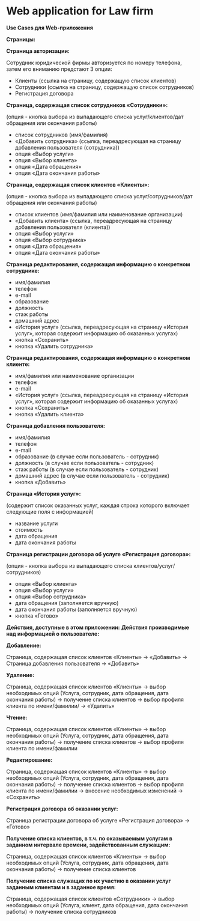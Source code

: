 # Web application for Law firm 

**Use Cases для Web-приложения**

**Страницы:** 

**Страница авторизации:**

Сотрудник юридической фирмы авторизуется по номеру телефона, затем его вниманию предстают 3 опции:
+ Клиенты (ссылка на страницу, содержащую список клиентов)
+ Сотрудники (ссылка на страницу, содержащую список сотрудников)
+ Регистрация договора
		
**Страница, содержащая список сотрудников «Сотрудники»:**

(опция - кнопка выбора из выпадающего списка услуг/клиентов/дат обращения или окончания работы)
+ список сотрудников (имя/фамилия)
+ «Добавить сотрудника» (ссылка, переадресующая на страницу добавления пользователя (сотрудника))
+ опция «Выбор услуги»
+ опция «Выбор клиента»
+ опция «Дата обращения»
+ опция «Дата окончания работы»


**Страница, содержащая список клиентов  «Клиенты»:**

(опция - кнопка выбора из выпадающего списка услуг/сотрудников/дат обращения или окончания работы)
+ список клиентов (имя/фамилия или наименование организации)
+ «Добавить клиента»  (ссылка, переадресующая на страницу добавления пользователя (клиента))
+ опция «Выбор услуги»
+ опция «Выбор сотрудника»
+ опция «Дата обращения»
+ опция «Дата окончания работы»

**Страница редактирования, содержащая информацию о конкретном сотруднике:**
+ имя/фамилия
+ телефон 
+ e-mail
+ образование
+ должность
+ стаж работы 
+ домашний адрес
+ «История услуг» (ссылка, переадресующая на страницу «История услуг», которая содержит информацию об оказанных услугах)     
+ кнопка «Сохранить»
+ кнопка «Удалить сотрудника»   

**Страница редактирования, содержащая информацию о конкретном клиенте:**
+ имя/фамилия или наименование организации
+ телефон 
+ e-mail
+ «История услуг» (ссылка, переадресующая на страницу «История услуг», которая содержит информацию об оказанных услугах) 
+ кнопка «Сохранить»
+ кнопка «Удалить клиента»

**Страница добавления пользователя:**
+ имя/фамилия
+ телефон
+ e-mail
+ образование (в случае если пользователь - сотрудник) 
+ должность (в случае если пользователь - сотрудник)
+ стаж работы (в случае если пользователь - сотрудник)
+ домашний адрес (в случае если пользователь - сотрудник)
+ кнопка «Добавить»

**Страница «История услуг»:**

(содержит список оказанных услуг, каждая строка которого включает следующие поля с информацией)
+ название услуги
+ стоимость 
+ дата обращения
+ дата окончания работы

**Страница регистрации договора об услуге «Регистрация договора»:**

(опция - кнопка выбора из выпадающего списка клиентов/услуг/сотрудников)
+ опция «Выбор клиента»
+ опция «Выбор услуги»
+ опция «Выбор сотрудника»
+ дата обращения (заполняется вручную)
+ дата окончания работы (заполняется вручную)
+ кнопка «Готово»

**Действия, доступные в этом приложении:**
**Действия производимые над информацией о пользователе:**

**Добавление:**

Страница, содержащая список клиентов  «Клиенты» -> «Добавить» -> Страница добавления пользователя -> «Добавить»

**Удаление:**

Страница, содержащая список клиентов  «Клиенты» -> выбор необходимых опций (Услуга, сотрудник, дата обращения, дата окончания работы) 
-> получение списка клиентов -> выбор профиля клиента по имени/фамилии/ -> «Удалить»

**Чтение:**

Страница, содержащая список клиентов  «Клиенты» -> выбор необходимых опций (Услуга, сотрудник, дата обращения, дата окончания работы) -> получение списка клиентов 
-> выбор профиля клиента по имени/фамилии
		
**Редактирование:**

Страница, содержащая список клиентов  «Клиенты» -> выбор необходимых опций (Услуга, сотрудник, дата обращения, дата окончания работы) -> получение списка клиентов 
-> выбор профиля клиента по имени/фамилии -> внесение необходимых изменений -> «Сохранить»

**Регистрация договора об оказании услуг:**

Страница регистрации договора об услуге «Регистрация договора» -> «Готово»

**Получение списка клиентов, в т.ч. по оказываемым услугам в заданном интервале времени, задействованным служащим:** 

Страница, содержащая список клиентов  «Клиенты» ->  выбор необходимых опций (Услуга, сотрудник, дата обращения, дата окончания работы) -> получение списка клиентов

**Получение списка служащих по их участию в оказании услуг заданным клиентам и в заданное время:**

Страница, содержащая список клиентов  «Сотрудники» ->  выбор необходимых опций (Услуга, клиент, дата обращения, дата окончания работы) -> получение списка сотрудников


